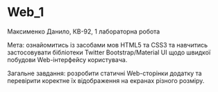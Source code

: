# Web_1

Максименко Данило, КВ-92, 1 лабораторна робота

Мета: ознайомитись із засобами мов HTML5 та CSS3 та навчитись застосовувати бібліотеки Twitter Bootstrap/Material UI щодо швидкої побудови Web-інтерфейсу користувача.


Загальне завдання: розробити статичні Web-сторінки додатку та перевірити коректне їх відображення на екранах різного розміру.
